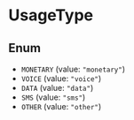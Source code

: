 # UsageType

## Enum

* `MONETARY` (value: `"monetary"`)
* `VOICE` (value: `"voice"`)
* `DATA` (value: `"data"`)
* `SMS` (value: `"sms"`)
* `OTHER` (value: `"other"`)
